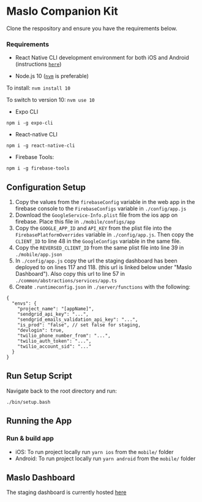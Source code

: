 # Maslo Companion Kit


Clone the respository and ensure you have the requirements below.

### Requirements

 * React Native CLI development environment for both iOS and Android (instructions [`here`](https://reactnative.dev/docs/environment-setup)) 
 
 * Node.js 10 ([`nvm`](https://github.com/nvm-sh/nvm) is preferable)

 To install:
 ```nvm install 10```
 
 To switch to version 10:
 ```nvm use 10```
 
 * Expo CLI
 ```
 npm i -g expo-cli
 ```
 * React-native CLI
 ```
 npm i -g react-native-cli
 ```
 * Firebase Tools:
 ```
 npm i -g firebase-tools
 ```
 


## Configuration Setup

1. Copy the values from the `firebaseConfig` variable in the web app in the firebase console to the `FirebaseConfigs` variable in `./config/app.js`
2. Download the `GoogleService-Info.plist` file from the ios app on firebase. Place this file in `./mobile/configs/app`
3. Copy the `GOOGLE_APP_ID` and `API_KEY` from the plist file into the `FirebasePlatformOverrides` variable in `./config/app.js`. Then copy the `CLIENT_ID` to line 48 in the `GoogleConfigs` variable in the same file.
4. Copy the `REVERSED_CLIENT_ID` from the same plist file into line 39 in `./mobile/app.json`
5. In `./config/app.js` copy the url the staging dashboard has been deployed to on lines 117 and 118. (this url is linked below under "Maslo Dashboard"). Also copy this url to line 57 in `./common/abstractions/services/app.ts`
6. Create `.runtimeconfig.json` in `./server/functions` with the following:

```
{
  "envs": {
    "project_name": "[appName]",
    "sendgrid_api_key": "...",
    "sendgrid_emails_validation_api_key": "...",
    "is_prod": "false", // set false for staging,
    "devlogin": true,
    "twilio_phone_number_from": "...",
    "twilio_auth_token": "...",
    "twilio_account_sid": "..."
  }
}
```


## Run Setup Script

Navigate back to the root directory and run:

```
./bin/setup.bash
```

## Running the App

### Run & build app

* iOS: To run project locally run `yarn ios` from the `mobile/` folder
* Android: To run project locally run `yarn android` from the `mobile/` folder

## Maslo Dashboard

The staging dashboard is currently hosted [here](https://bipolarbridges.web.app/)




